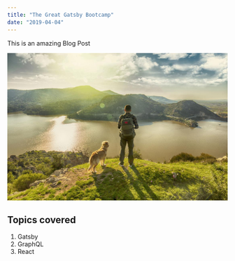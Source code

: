 ```yaml
---
title: "The Great Gatsby Bootcamp"
date: "2019-04-04"
---
```


This is an amazing Blog Post

![Landscape](./landscape.jpg)

## Topics covered

1. Gatsby
2. GraphQL
3. React